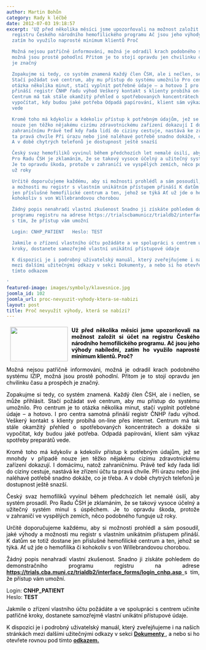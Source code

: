 ```yaml
---
author: Martin Bohůn
category: Rady k léčbě
date: 2012-07-03 19:18:57
excerpt: 'Už před několika měsíci jsme upozorňovali na možnost založit si účet na
  registru Českého národního hemofilického programu Ač jsou jeho výhody nabíledni,
  zatím ho využilo naprosté minimum klientů Proč

  Možná nejsou patřičně informováni, možná je odradil krach podobného systému IZIP,
  možná jsou prostě pohodlní Přitom je to stojí opravdu jen chvilinku času a prospěch
  je značný

  Zopakujme si tedy, co systém znamená Každý člen ČSH, ale i nečlen, se může přihlásit
  Stačí požádat své centrum, aby mu přístup do systému umožnilo Pro centrum je to
  otázka několika minut, stačí vyplnit potřebné údaje – a hotovo I pro centra samotná
  přináší registr ČNHP řadu výhod Veškerý kontakt s klienty probíhá on-line přes internet
  Centrum má tak stále okamžitý přehled o spotřebovaných koncentrátech a dokáže si
  vypočítat, kdy budou jaké potřeba Odpadá papírování, klient sám výkaz spotřeby preparátů
  vede

  Kromě toho má kdykoliv a kdekoliv přístup k potřebným údajům, jež se mnohdy v případě
  nouze jen těžko nějakému cizímu zdravotnickému zařízení dokazují I domácímu, natož
  zahraničnímu Právě teď kdy řada lidí do ciziny cestuje, nastává ke zřízení účtu
  ta pravá chvíle Při úrazu nebo jiné naléhavé potřebě snadno dokáže, co je třeba
  A v době chytrých telefonů je dostupnost ještě snazší

  Český svaz hemofiliků vyvinul během předchozích let nemalé úsilí, aby systém prosadil
  Pro Radu ČSH je zklamáním, že se takový vysoce účelný a užitečný systém minul s úspěchem
  Je to opravdu škoda, protože v zahraničí ve vyspělých zemích, něco podobného funguje
  už roky

  Určitě doporučujeme každému, aby si možnosti prohlédl a sám posoudil, jaké výhody
  a možnosti mu registr s vlastním unikátním přístupem přináší K datům se totiž dostane
  jen příslušné hemofilické centrum a ten, jehož se týká Ať už jde o hemofilika či
  kohokoliv s von Willebrandovou chorobou

  Žádný popis nenahradí vlastní zkušenost Snadno ji získáte pohledem do demonstračního
  programu registru na adrese https://trialscbamunicz/trialdb2/interface_forms/login_cnhpasp
  s tím, že přístup vám umožní

  Login: CNHP_PATIENT   Heslo: TEST

  Jakmile o zřízení vlastního účtu požádáte a ve spolupráci s centrem učiníte patřičné
  kroky, dostanete samozřejmě vlastní unikátní přístupové údaje 

  K dispozici je i podrobný uživatelský manuál, který zveřejňujeme i na našich stránkách
  mezi dalšími užitečnými odkazy v sekci Dokumenty, a nebo si ho otevřete rovnou pod
  tímto odkazem

'
featured-image: images/symboly/klavesnice.jpg
joomla_id: 102
joomla_url: proc-nevyuzit-vyhody-ktera-se-nabizi
layout: post
title: Proč nevyužít výhody, která se nabízí?
---
```


<h4 style="text-align: justify;">
 <img border="0" height="90" src="{{ site.baseurl }}/images/symboly/klavesnice.jpg" style="margin-left: 10px; margin-right: 10px; float: left;" width="150"/>
 <span style="color: #000000;">
  Už před několika měsíci jsme upozorňovali na možnost založit si účet na registru Českého národního hemofilického programu. Ač jsou jeho výhody nabíledni, zatím ho využilo naprosté minimum klientů. Proč?
 </span>
</h4>
<p style="text-align: justify;">
 <span style="color: #000000;">
  Možná nejsou patřičně informováni, možná je odradil krach podobného systému IZIP, možná jsou prostě pohodlní. Přitom je to stojí opravdu jen chvilinku času a prospěch je značný.
 </span>
</p>
<p style="text-align: justify;">
 <span style="color: #000000;">
  Zopakujme si tedy, co systém znamená. Každý člen ČSH, ale i nečlen, se může přihlásit. Stačí požádat své centrum, aby mu přístup do systému umožnilo. Pro centrum je to otázka několika minut, stačí vyplnit potřebné údaje – a hotovo. I pro centra samotná přináší registr ČNHP řadu výhod. Veškerý kontakt s klienty probíhá on-line přes internet. Centrum má tak stále okamžitý přehled o spotřebovaných koncentrátech a dokáže si vypočítat, kdy budou jaké potřeba. Odpadá papírování, klient sám výkaz spotřeby preparátů vede.
 </span>
</p>
<p style="text-align: justify;">
 <span style="color: #000000;">
  Kromě toho má kdykoliv a kdekoliv přístup k potřebným údajům, jež se mnohdy v případě nouze jen těžko nějakému cizímu zdravotnickému zařízení dokazují. I domácímu, natož zahraničnímu. Právě teď kdy řada lidí do ciziny cestuje, nastává ke zřízení účtu ta pravá chvíle. Při úrazu nebo jiné naléhavé potřebě snadno dokáže, co je třeba. A v době chytrých telefonů je dostupnost ještě snazší.
 </span>
</p>
<p style="text-align: justify;">
 <span style="color: #000000;">
  Český svaz hemofiliků vyvinul během předchozích let nemalé úsilí, aby systém prosadil. Pro Radu ČSH je zklamáním, že se takový vysoce účelný a užitečný systém minul s úspěchem. Je to opravdu škoda, protože v zahraničí ve vyspělých zemích, něco podobného funguje už roky.
 </span>
</p>
<p style="text-align: justify;">
 <span style="color: #000000;">
  Určitě doporučujeme každému, aby si možnosti prohlédl a sám posoudil, jaké výhody a možnosti mu registr s vlastním unikátním přístupem přináší. K datům se totiž dostane jen příslušné hemofilické centrum a ten, jehož se týká. Ať už jde o hemofilika či kohokoliv s von Willebrandovou chorobou.
 </span>
</p>
<p style="text-align: justify;">
 <span style="color: #000000;">
  Žádný popis nenahradí vlastní zkušenost. Snadno ji získáte pohledem do demonstračního programu registru na adrese
 </span>
 <a href="https://trials.cba.muni.cz/trialdb2/interface_forms/login_cnhp.asp" target="_blank">
  <strong>
   https://trials.cba.muni.cz/trialdb2/interface_forms/login_cnhp.asp
  </strong>
 </a>
 <span style="color: #000000;">
  s tím, že přístup vám umožní.
 </span>
</p>
<p style="text-align: justify;">
 Login:
 <strong>
  CNHP_PATIENT
 </strong>
 <br/>
 Heslo:
 <strong>
  TEST
 </strong>
</p>
<p style="text-align: justify;">
 <span style="color: #000000;">
  Jakmile o zřízení vlastního účtu požádáte a ve spolupráci s centrem učiníte patřičné kroky, dostanete samozřejmě vlastní unikátní přístupové údaje.
 </span>
</p>
<p style="text-align: justify;">
 <span style="color: #000000;">
  K dispozici je i podrobný uživatelský manuál, který zveřejňujeme i na našich stránkách mezi dalšími užitečnými odkazy v sekci
 </span>
 <span style="color: #000000;">
  <strong>
   <a href="index.php/dokumenty/category/1-dokumenty" target="_blank" title="Dokumenty">
    Dokumenty
   </a>
  </strong>
 </span>
 ,
 <span style="color: #000000;">
  a nebo si ho otevřete rovnou pod tímto
 </span>
 <span style="color: #000000;">
  <strong>
   <a href="index.php/dokumenty/category/15-cnhp-manual-registru" target="_blank" title="ČNHP manuál registrace">
    odkazem.
   </a>
  </strong>
 </span>
</p>
<p>
 <br/>
 <br/>
</p>